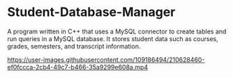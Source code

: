 # Student-Database-Manager
A program written in C++ that uses a MySQL connector to create tables and run queries in a MySQL database. It stores student data such as courses, grades, semesters, and transcript information.

https://user-images.githubusercontent.com/109186494/210628460-ef0fccca-2cb4-49c7-b466-35a9299e608a.mp4

